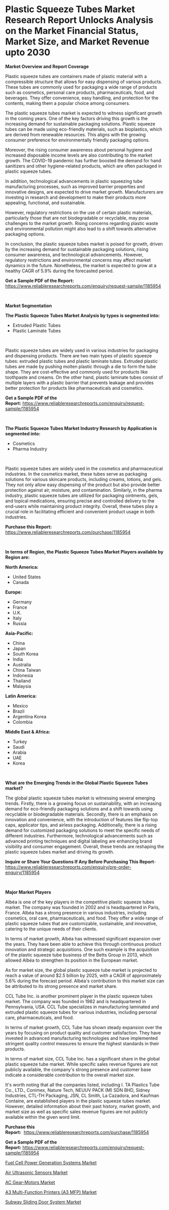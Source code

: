 <p><h1>Plastic Squeeze Tubes Market Research Report Unlocks Analysis on the Market Financial Status, Market Size, and Market Revenue upto 2030</h1></p><p><strong>Market Overview and Report Coverage</strong></p>
<p><p>Plastic squeeze tubes are containers made of plastic material with a compressible structure that allows for easy dispensing of various products. These tubes are commonly used for packaging a wide range of products such as cosmetics, personal care products, pharmaceuticals, food, and beverages. They offer convenience, easy handling, and protection for the contents, making them a popular choice among consumers.</p><p>The plastic squeeze tubes market is expected to witness significant growth in the coming years. One of the key factors driving this growth is the increasing demand for sustainable packaging solutions. Plastic squeeze tubes can be made using eco-friendly materials, such as bioplastics, which are derived from renewable resources. This aligns with the growing consumer preference for environmentally friendly packaging options.</p><p>Moreover, the rising consumer awareness about personal hygiene and increased disposable income levels are also contributing to the market growth. The COVID-19 pandemic has further boosted the demand for hand sanitizers and other hygiene-related products, which are often packaged in plastic squeeze tubes.</p><p>In addition, technological advancements in plastic squeezing tube manufacturing processes, such as improved barrier properties and innovative designs, are expected to drive market growth. Manufacturers are investing in research and development to make their products more appealing, functional, and sustainable.</p><p>However, regulatory restrictions on the use of certain plastic materials, particularly those that are not biodegradable or recyclable, may pose challenges to the market growth. Rising concerns regarding plastic waste and environmental pollution might also lead to a shift towards alternative packaging options.</p><p>In conclusion, the plastic squeeze tubes market is poised for growth, driven by the increasing demand for sustainable packaging solutions, rising consumer awareness, and technological advancements. However, regulatory restrictions and environmental concerns may affect market dynamics in the future. Nonetheless, the market is expected to grow at a healthy CAGR of 5.9% during the forecasted period.</p></p>
<p><strong>Get a Sample PDF of the Report:</strong> <a href="https://www.reliableresearchreports.com/enquiry/request-sample/1185954">https://www.reliableresearchreports.com/enquiry/request-sample/1185954</a></p>
<p>&nbsp;</p>
<p><strong>Market Segmentation</strong></p>
<p><strong>The Plastic Squeeze Tubes Market Analysis by types is segmented into:</strong></p>
<p><ul><li>Extruded Plastic Tubes</li><li>Plastic Laminate Tubes</li></ul></p>
<p>&nbsp;</p>
<p><p>Plastic squeeze tubes are widely used in various industries for packaging and dispensing products. There are two main types of plastic squeeze tubes: extruded plastic tubes and plastic laminate tubes. Extruded plastic tubes are made by pushing molten plastic through a die to form the tube shape. They are cost-effective and commonly used for products like toothpaste and creams. On the other hand, plastic laminate tubes consist of multiple layers with a plastic barrier that prevents leakage and provides better protection for products like pharmaceuticals and cosmetics.</p></p>
<p><strong>Get a Sample PDF of the Report:</strong>&nbsp;<a href="https://www.reliableresearchreports.com/enquiry/request-sample/1185954">https://www.reliableresearchreports.com/enquiry/request-sample/1185954</a></p>
<p>&nbsp;</p>
<p><strong>The Plastic Squeeze Tubes Market Industry Research by Application is segmented into:</strong></p>
<p><ul><li>Cosmetics</li><li>Pharma Industry</li></ul></p>
<p>&nbsp;</p>
<p><p>Plastic squeeze tubes are widely used in the cosmetics and pharmaceutical industries. In the cosmetics market, these tubes serve as packaging solutions for various skincare products, including creams, lotions, and gels. They not only allow easy dispensing of the product but also provide better protection against air, moisture, and contamination. Similarly, in the pharma industry, plastic squeeze tubes are utilized for packaging ointments, gels, and topical medications, ensuring precise and controlled delivery to the end-users while maintaining product integrity. Overall, these tubes play a crucial role in facilitating efficient and convenient product usage in both industries.</p></p>
<p><strong>Purchase this Report:</strong>&nbsp; <a href="https://www.reliableresearchreports.com/purchase/1185954">https://www.reliableresearchreports.com/purchase/1185954</a></p>
<p>&nbsp;</p>
<p><strong>In terms of Region, the Plastic Squeeze Tubes Market Players available by Region are:</strong></p>
<p>
    <p> <strong> North America: </strong>
        <ul>
            <li>United States</li>
            <li>Canada</li>
        </ul>
        </p> 
    <p> <strong> Europe: </strong>
        <ul>
            <li>Germany</li>
            <li>France</li>
            <li>U.K.</li>
            <li>Italy</li>
            <li>Russia</li>
        </ul>
        </p> 
    <p> <strong> Asia-Pacific: </strong>
        <ul>
            <li>China</li>
            <li>Japan</li>
            <li>South Korea</li>
            <li>India</li>
            <li>Australia</li>
            <li>China Taiwan</li>
            <li>Indonesia</li>
            <li>Thailand</li>
            <li>Malaysia</li>
        </ul>
        </p> 
    <p> <strong> Latin America: </strong>
        <ul>
            <li>Mexico</li>
            <li>Brazil</li>
            <li>Argentina Korea</li>
            <li>Colombia</li>
        </ul>
        </p> 
    <p> <strong> Middle East & Africa: </strong>
        <ul>
            <li>Turkey</li>
            <li>Saudi</li>
            <li>Arabia</li>
            <li>UAE</li>
            <li>Korea</li>
        </ul>
    </p>
    </p>
<p>&nbsp;</p>
<p><strong>What are the Emerging Trends in the Global Plastic Squeeze Tubes market?</strong></p>
<p><p>The global plastic squeeze tubes market is witnessing several emerging trends. Firstly, there is a growing focus on sustainability, with an increasing demand for eco-friendly packaging solutions and a shift towards using recyclable or biodegradable materials. Secondly, there is an emphasis on innovation and convenience, with the introduction of features like flip-top caps, applicator tips, and airless packaging. Additionally, there is a rising demand for customized packaging solutions to meet the specific needs of different industries. Furthermore, technological advancements such as advanced printing techniques and digital labeling are enhancing brand visibility and consumer engagement. Overall, these trends are reshaping the plastic squeeze tubes market and driving its growth.</p></p>
<p><strong>Inquire or Share Your Questions If Any Before Purchasing This Report</strong>- <a href="https://www.reliableresearchreports.com/enquiry/pre-order-enquiry/1185954">https://www.reliableresearchreports.com/enquiry/pre-order-enquiry/1185954</a></p>
<p>&nbsp;</p>
<p><strong>Major Market Players</strong></p>
<p><p>Albéa is one of the key players in the competitive plastic squeeze tubes market. The company was founded in 2002 and is headquartered in Paris, France. Albéa has a strong presence in various industries, including cosmetics, oral care, pharmaceuticals, and food. They offer a wide range of plastic squeeze tubes that are customizable, sustainable, and innovative, catering to the unique needs of their clients.</p><p>In terms of market growth, Albéa has witnessed significant expansion over the years. They have been able to achieve this through continuous product innovation and strategic acquisitions. One such example is the acquisition of the plastic squeeze tube business of the Betts Group in 2013, which allowed Albéa to strengthen its position in the European market.</p><p>As for market size, the global plastic squeeze tube market is projected to reach a value of around $2.5 billion by 2025, with a CAGR of approximately 5.6% during the forecast period. Albéa's contribution to this market size can be attributed to its strong presence and market share.</p><p>CCL Tube Inc. is another prominent player in the plastic squeeze tubes market. The company was founded in 1982 and is headquartered in Pennsylvania, USA. CCL Tube specializes in manufacturing laminated and extruded plastic squeeze tubes for various industries, including personal care, pharmaceuticals, and food.</p><p>In terms of market growth, CCL Tube has shown steady expansion over the years by focusing on product quality and customer satisfaction. They have invested in advanced manufacturing technologies and have implemented stringent quality control measures to ensure the highest standards in their products.</p><p>In terms of market size, CCL Tube Inc. has a significant share in the global plastic squeeze tube market. While specific sales revenue figures are not publicly available, the company's strong presence and customer base indicate a considerable contribution to the overall market size.</p><p>It's worth noting that all the companies listed, including I. TA Plastics Tube Co., LTD., Conimex, Nature Tech, NEUUV PACK (M) SDN BHD, Sidney Industries, CTL-TH Packaging, JSN, CL Smith, La Cazadora, and Kaufman Containe, are established players in the plastic squeeze tubes market. However, detailed information about their past history, market growth, and market size as well as specific sales revenue figures are not publicly available within the given word limit.</p></p>
<p><strong>Purchase this Report:</strong>&nbsp;&nbsp;<a href="https://www.reliableresearchreports.com/purchase/1185954">https://www.reliableresearchreports.com/purchase/1185954</a></p>
<p></p>
<p><strong>Get a Sample PDF of the Report:</strong>&nbsp;<a href="https://www.reliableresearchreports.com/enquiry/request-sample/1185954">https://www.reliableresearchreports.com/enquiry/request-sample/1185954</a></p>
<p><p><a href="https://medium.com/@juananienow/fuel-cell-power-generation-systems-market-analysis-and-sze-forecasted-for-period-from-2023-to-2030-b69007cd4c21">Fuel Cell Power Generation Systems Market</a></p><p><a href="https://medium.com/@kellielakin_97357/air-ultrasonic-sensors-market-size-market-outlook-and-market-forecast-2023-to-2030-5050e0c15a66">Air Ultrasonic Sensors Market</a></p><p><a href="https://medium.com/@jaydonhyatt2023/ac-gear-motors-market-size-reveals-the-best-marketing-channels-in-global-industry-62246212a9fd">AC Gear-Motors Market</a></p><p><a href="https://medium.com/@irmaabshire/a3-multi-function-printers-a3-mfp-market-focuses-on-market-share-size-and-projected-forecast-5a47fd4ebd55">A3 Multi-Function Printers (A3 MFP) Market</a></p><p><a href="https://medium.com/@drakecorwin2023/decoding-subway-sliding-door-system-market-metrics-market-share-trends-and-growth-patterns-9b86e08539a3">Subway Sliding Door System Market</a></p></p>